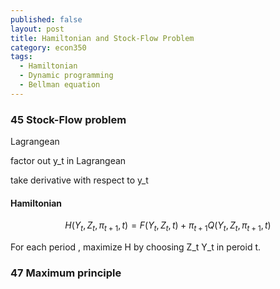 ```yaml
---
published: false
layout: post
title: Hamiltonian and Stock-Flow Problem
category: econ350
tags:
  - Hamiltonian
  - Dynamic programming
  - Bellman equation
---
```

### 45 Stock-Flow problem

Lagrangean

factor out y_t in Lagrangean

take derivative with respect to y_t


#### Hamiltonian

$$
H(Y_t, Z_t, \pi_{t+1}, t) = F(Y_t, Z_t,t) +  \pi_{t+1} Q(Y_t, Z_t, \pi_{t+1}, t)
$$

For each period , maximize H by choosing Z_t Y_t in peroid t.


### 47 Maximum principle

